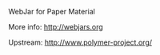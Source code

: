 WebJar for Paper Material

More info: http://webjars.org

Upstream: http://www.polymer-project.org/
